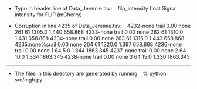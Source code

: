 * Typo in header line of Data_Jeremie.tsv:
` `
    filp_intensity	float	Signal intensity for FLIP (mCherry)

* Corruption in line 4235 of Data_Jeremie.tsv:
` `
    4232-none	trail	0.00	none	261	61	1305.0	1.440	658.868
    4233-none	trail	0.00	none	262	61	1310.0	1.431	658.868
    4234-none	trail	0.00	none	263	61	1315.0	1.443	658.868
    4235:none%srail	0.00	none	264	61	1320.0	1.397	658.868
    4236-none	trail	0.00	none	1	64	5.0	1.344	1863.345
    4237-none	trail	0.00	none	2	64	10.0	1.334	1863.345
    4238-none	trail	0.00	none	3	64	15.0	1.330	1863.345

---

* The files in this directory are generated by running
` `
    % python src/mgh.py
